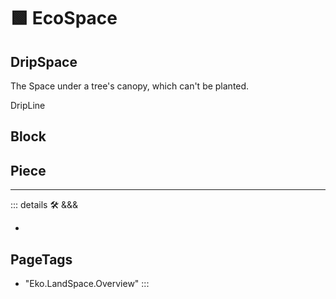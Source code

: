 # 🟩 <eko>EcoSpace</eko>

## DripSpace

The Space under a tree's canopy, which can't be planted.

DripLine

## Block

## Piece

---

<!-- =================================================== -->
<!-- =================================================== -->
<!-- =================================================== -->
<!-- =================================================== -->
<!-- =================================================== -->
::: details 🛠 <dev>&&&</dev>

-

<h2>PageTags</h2>

- "Eko.LandSpace.Overview"
:::
